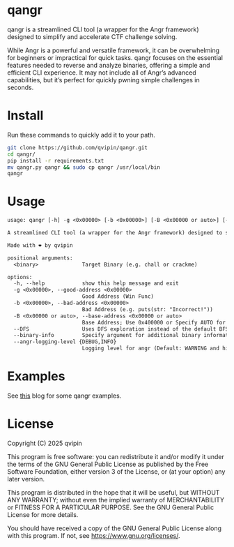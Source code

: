 # qangr

qangr is a streamlined CLI tool (a wrapper for the Angr framework) designed to simplify and accelerate CTF challenge solving.

While Angr is a powerful and versatile framework, it can be overwhelming for beginners or impractical for quick tasks. qangr focuses on the essential features needed to reverse and analyze binaries, offering a simple and efficient CLI experience. It may not include all of Angr’s advanced capabilities, but it’s perfect for quickly pwning simple challenges in seconds.

# Install

Run these commands to quickly add it to your path.

```bash
git clone https://github.com/qvipin/qangr.git
cd qangr/
pip install -r requirements.txt
mv qangr.py qangr && sudo cp qangr /usr/local/bin
qangr
```

# Usage

```txt
usage: qangr [-h] -g <0x00000> [-b <0x00000>] [-B <0x00000 or auto>] [--DFS] [--binary-info] [--angr-logging-level {DEBUG,INFO}] <binary>

A streamlined CLI tool (a wrapper for the Angr framework) designed to simplify and accelerate CTF challenge solving.

Made with ❤️ by qvipin

positional arguments:
  <binary>              Target Binary (e.g. chall or crackme)

options:
  -h, --help            show this help message and exit
  -g <0x00000>, --good-address <0x00000>
                        Good Address (Win Func)
  -b <0x00000>, --bad-address <0x00000>
                        Bad Address (e.g. puts(str: "Incorrect!"))
  -B <0x00000 or auto>, --base-address <0x00000 or auto>
                        Base Address; Use 0x400000 or Specify AUTO for PIE Binaries (Default is `0x000000`)
  --DFS                 Uses DFS exploration instead of the default BFS Exploration
  --binary-info         Specify argument for additional binary information.
  --angr-logging-level {DEBUG,INFO}
                        Logging level for angr (Default: WARNING and higher). Use --angr-logging-level=<value>
```

# Examples

See [this](https://www.vipin.xyz/blog/qangr-demo) blog for some qangr examples.

# License

Copyright (C) 2025 qvipin

This program is free software: you can redistribute it and/or modify it under the terms of the GNU General Public License as published by the Free Software Foundation, either version 3 of the License, or (at your option) any later version.

This program is distributed in the hope that it will be useful, but WITHOUT ANY WARRANTY; without even the implied warranty of MERCHANTABILITY or FITNESS FOR A PARTICULAR PURPOSE. See the GNU General Public License for more details.

You should have received a copy of the GNU General Public License along with this program. If not, see <https://www.gnu.org/licenses/>.

